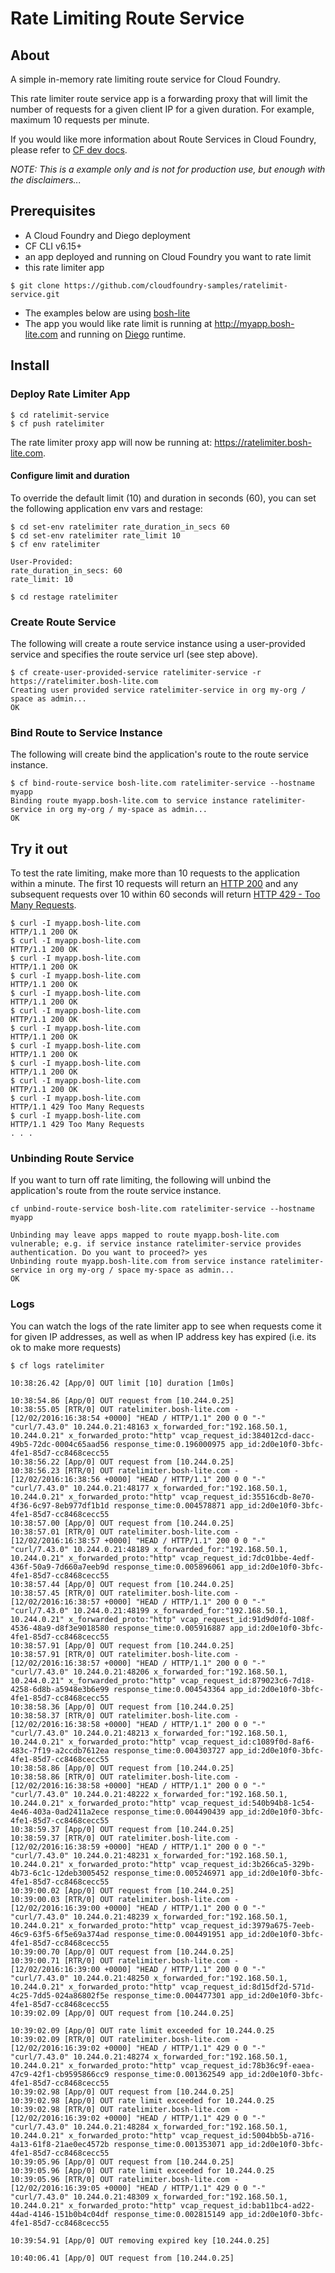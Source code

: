 # Rate Limiting Route Service

## About
A simple in-memory rate limiting route service for Cloud Foundry.

This rate limiter route service app is a forwarding proxy that will limit the number of requests for a given client IP for a given duration.
For example, maximum 10 requests per minute.

If you would like more information about Route Services in Cloud Foundry, please refer to [CF dev docs](http://docs.cloudfoundry.org/services/index.html#route-services).

*NOTE: This is a example only and is not for production use, but enough with the disclaimers...*

## Prerequisites
- A Cloud Foundry and Diego deployment
- CF CLI v6.15+
- an app deployed and running on Cloud Foundry you want to rate limit
- this rate limiter app
```
$ git clone https://github.com/cloudfoundry-samples/ratelimit-service.git
```

- The examples below are using [bosh-lite](https://github.com/cloudfoundry/bosh-lite)
- The app you would like rate limit is running at http://myapp.bosh-lite.com and running on [Diego](https://github.com/cloudfoundry-incubator/diego-release) runtime.

## Install

### Deploy Rate Limiter App
```
$ cd ratelimit-service
$ cf push ratelimiter
```

The rate limiter proxy app will now be running at: https://ratelimiter.bosh-lite.com.


#### Configure limit and duration
To override the default limit (10) and duration in seconds (60), you can set the following application env vars and restage:
```
$ cd set-env ratelimiter rate_duration_in_secs 60
$ cd set-env ratelimiter rate_limit 10
$ cf env ratelimiter

User-Provided:
rate_duration_in_secs: 60
rate_limit: 10

$ cd restage ratelimiter
```

### Create Route Service
The following will create a route service instance using a user-provided service and specifies the route service url (see step above).

```
$ cf create-user-provided-service ratelimiter-service -r https://ratelimiter.bosh-lite.com
Creating user provided service ratelimiter-service in org my-org / space as admin...
OK
```

### Bind Route to Service Instance
The following will create bind the application's route to the route service instance.

```
$ cf bind-route-service bosh-lite.com ratelimiter-service --hostname myapp
Binding route myapp.bosh-lite.com to service instance ratelimiter-service in org my-org / my-space as admin...
OK
```


## Try it out
To test the rate limiting, make more than 10 requests to the application within a minute. The first 10 requests will return an [HTTP 200](https://httpstatuses.com/200) and any subsequent requests over 10 within 60 seconds will return [HTTP 429 - Too Many Requests](https://httpstatuses.com/429).

```
$ curl -I myapp.bosh-lite.com
HTTP/1.1 200 OK
$ curl -I myapp.bosh-lite.com
HTTP/1.1 200 OK
$ curl -I myapp.bosh-lite.com
HTTP/1.1 200 OK
$ curl -I myapp.bosh-lite.com
HTTP/1.1 200 OK
$ curl -I myapp.bosh-lite.com
HTTP/1.1 200 OK
$ curl -I myapp.bosh-lite.com
HTTP/1.1 200 OK
$ curl -I myapp.bosh-lite.com
HTTP/1.1 200 OK
$ curl -I myapp.bosh-lite.com
HTTP/1.1 200 OK
$ curl -I myapp.bosh-lite.com
HTTP/1.1 200 OK
$ curl -I myapp.bosh-lite.com
HTTP/1.1 200 OK
$ curl -I myapp.bosh-lite.com
HTTP/1.1 429 Too Many Requests
$ curl -I myapp.bosh-lite.com
HTTP/1.1 429 Too Many Requests
. . .
```



### Unbinding Route Service
If you want to turn off rate limiting, the following will unbind the application's route from the route service instance.

```
cf unbind-route-service bosh-lite.com ratelimiter-service --hostname myapp

Unbinding may leave apps mapped to route myapp.bosh-lite.com vulnerable; e.g. if service instance ratelimiter-service provides authentication. Do you want to proceed?> yes
Unbinding route myapp.bosh-lite.com from service instance ratelimiter-service in org my-org / space my-space as admin...
OK
```

### Logs
You can watch the logs of the rate limiter app to see when requests come it for given IP addresses, as well as when IP address key has expired (i.e. its ok to make more requests)

```
$ cf logs ratelimiter

10:38:26.42 [App/0] OUT limit [10] duration [1m0s]

10:38:54.86 [App/0] OUT request from [10.244.0.25]
10:38:55.05 [RTR/0] OUT ratelimiter.bosh-lite.com - [12/02/2016:16:38:54 +0000] "HEAD / HTTP/1.1" 200 0 0 "-" "curl/7.43.0" 10.244.0.21:48163 x_forwarded_for:"192.168.50.1, 10.244.0.21" x_forwarded_proto:"http" vcap_request_id:384012cd-dacc-49b5-72dc-0004c65aad56 response_time:0.196000975 app_id:2d0e10f0-3bfc-4fe1-85d7-cc8468cecc55
10:38:56.22 [App/0] OUT request from [10.244.0.25]
10:38:56.23 [RTR/0] OUT ratelimiter.bosh-lite.com - [12/02/2016:16:38:56 +0000] "HEAD / HTTP/1.1" 200 0 0 "-" "curl/7.43.0" 10.244.0.21:48177 x_forwarded_for:"192.168.50.1, 10.244.0.21" x_forwarded_proto:"http" vcap_request_id:35516cdb-8e70-4f36-6c97-8eb977df1b1d response_time:0.004578871 app_id:2d0e10f0-3bfc-4fe1-85d7-cc8468cecc55
10:38:57.00 [App/0] OUT request from [10.244.0.25]
10:38:57.01 [RTR/0] OUT ratelimiter.bosh-lite.com - [12/02/2016:16:38:57 +0000] "HEAD / HTTP/1.1" 200 0 0 "-" "curl/7.43.0" 10.244.0.21:48189 x_forwarded_for:"192.168.50.1, 10.244.0.21" x_forwarded_proto:"http" vcap_request_id:7dc01bbe-4edf-436f-50a9-7d660a7eeb9d response_time:0.005896061 app_id:2d0e10f0-3bfc-4fe1-85d7-cc8468cecc55
10:38:57.44 [App/0] OUT request from [10.244.0.25]
10:38:57.45 [RTR/0] OUT ratelimiter.bosh-lite.com - [12/02/2016:16:38:57 +0000] "HEAD / HTTP/1.1" 200 0 0 "-" "curl/7.43.0" 10.244.0.21:48199 x_forwarded_for:"192.168.50.1, 10.244.0.21" x_forwarded_proto:"http" vcap_request_id:91d9d0fd-108f-4536-48a9-d8f3e9018580 response_time:0.005916887 app_id:2d0e10f0-3bfc-4fe1-85d7-cc8468cecc55
10:38:57.91 [App/0] OUT request from [10.244.0.25]
10:38:57.91 [RTR/0] OUT ratelimiter.bosh-lite.com - [12/02/2016:16:38:57 +0000] "HEAD / HTTP/1.1" 200 0 0 "-" "curl/7.43.0" 10.244.0.21:48206 x_forwarded_for:"192.168.50.1, 10.244.0.21" x_forwarded_proto:"http" vcap_request_id:879023c6-7d18-4258-6d8b-a5948e3b6e99 response_time:0.004543364 app_id:2d0e10f0-3bfc-4fe1-85d7-cc8468cecc55
10:38:58.36 [App/0] OUT request from [10.244.0.25]
10:38:58.37 [RTR/0] OUT ratelimiter.bosh-lite.com - [12/02/2016:16:38:58 +0000] "HEAD / HTTP/1.1" 200 0 0 "-" "curl/7.43.0" 10.244.0.21:48213 x_forwarded_for:"192.168.50.1, 10.244.0.21" x_forwarded_proto:"http" vcap_request_id:c1089f0d-8af6-483c-7f19-a2ccdb7612ea response_time:0.004303727 app_id:2d0e10f0-3bfc-4fe1-85d7-cc8468cecc55
10:38:58.86 [App/0] OUT request from [10.244.0.25]
10:38:58.86 [RTR/0] OUT ratelimiter.bosh-lite.com - [12/02/2016:16:38:58 +0000] "HEAD / HTTP/1.1" 200 0 0 "-" "curl/7.43.0" 10.244.0.21:48222 x_forwarded_for:"192.168.50.1, 10.244.0.21" x_forwarded_proto:"http" vcap_request_id:540b94b8-1c54-4e46-403a-0ad2411a2ece response_time:0.004490439 app_id:2d0e10f0-3bfc-4fe1-85d7-cc8468cecc55
10:38:59.37 [App/0] OUT request from [10.244.0.25]
10:38:59.37 [RTR/0] OUT ratelimiter.bosh-lite.com - [12/02/2016:16:38:59 +0000] "HEAD / HTTP/1.1" 200 0 0 "-" "curl/7.43.0" 10.244.0.21:48231 x_forwarded_for:"192.168.50.1, 10.244.0.21" x_forwarded_proto:"http" vcap_request_id:3b266ca5-329b-4b73-6c1c-12deb3005452 response_time:0.005246971 app_id:2d0e10f0-3bfc-4fe1-85d7-cc8468cecc55
10:39:00.02 [App/0] OUT request from [10.244.0.25]
10:39:00.03 [RTR/0] OUT ratelimiter.bosh-lite.com - [12/02/2016:16:39:00 +0000] "HEAD / HTTP/1.1" 200 0 0 "-" "curl/7.43.0" 10.244.0.21:48239 x_forwarded_for:"192.168.50.1, 10.244.0.21" x_forwarded_proto:"http" vcap_request_id:3979a675-7eeb-46c9-63f5-6f5e69a374ad response_time:0.004491951 app_id:2d0e10f0-3bfc-4fe1-85d7-cc8468cecc55
10:39:00.70 [App/0] OUT request from [10.244.0.25]
10:39:00.71 [RTR/0] OUT ratelimiter.bosh-lite.com - [12/02/2016:16:39:00 +0000] "HEAD / HTTP/1.1" 200 0 0 "-" "curl/7.43.0" 10.244.0.21:48250 x_forwarded_for:"192.168.50.1, 10.244.0.21" x_forwarded_proto:"http" vcap_request_id:8d15df2d-571d-4c25-7dd5-024a86802f5e response_time:0.004477301 app_id:2d0e10f0-3bfc-4fe1-85d7-cc8468cecc55
10:39:02.09 [App/0] OUT request from [10.244.0.25]

10:39:02.09 [App/0] OUT rate limit exceeded for 10.244.0.25
10:39:02.09 [RTR/0] OUT ratelimiter.bosh-lite.com - [12/02/2016:16:39:02 +0000] "HEAD / HTTP/1.1" 429 0 0 "-" "curl/7.43.0" 10.244.0.21:48274 x_forwarded_for:"192.168.50.1, 10.244.0.21" x_forwarded_proto:"http" vcap_request_id:78b36c9f-eaea-47c9-42f1-cb9595866cc9 response_time:0.001362549 app_id:2d0e10f0-3bfc-4fe1-85d7-cc8468cecc55
10:39:02.98 [App/0] OUT request from [10.244.0.25]
10:39:02.98 [App/0] OUT rate limit exceeded for 10.244.0.25
10:39:02.98 [RTR/0] OUT ratelimiter.bosh-lite.com - [12/02/2016:16:39:02 +0000] "HEAD / HTTP/1.1" 429 0 0 "-" "curl/7.43.0" 10.244.0.21:48284 x_forwarded_for:"192.168.50.1, 10.244.0.21" x_forwarded_proto:"http" vcap_request_id:5004bb5b-a716-4a13-61f8-21ae0ec4572b response_time:0.001353071 app_id:2d0e10f0-3bfc-4fe1-85d7-cc8468cecc55
10:39:05.96 [App/0] OUT request from [10.244.0.25]
10:39:05.96 [App/0] OUT rate limit exceeded for 10.244.0.25
10:39:05.96 [RTR/0] OUT ratelimiter.bosh-lite.com - [12/02/2016:16:39:05 +0000] "HEAD / HTTP/1.1" 429 0 0 "-" "curl/7.43.0" 10.244.0.21:48309 x_forwarded_for:"192.168.50.1, 10.244.0.21" x_forwarded_proto:"http" vcap_request_id:bab11bc4-ad22-44ad-4146-151b0b4c04df response_time:0.002815149 app_id:2d0e10f0-3bfc-4fe1-85d7-cc8468cecc55

10:39:54.91 [App/0] OUT removing expired key [10.244.0.25]

10:40:06.41 [App/0] OUT request from [10.244.0.25]


```
